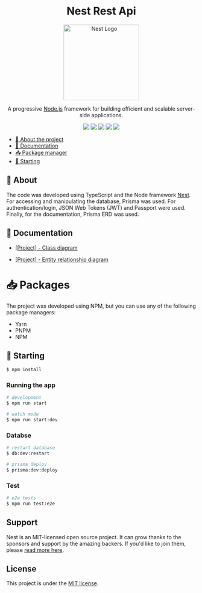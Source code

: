 <h1 align='center'> Nest Rest Api</h1>

<p align="center">
  <a href="http://nestjs.com/" target="blank"><img src="https://nestjs.com/img/logo-small.svg" width="200" alt="Nest Logo" /></a>
</p>

<p align="center">A progressive <a href="http://nodejs.org" target="_blank">Node.js</a> framework for building efficient and scalable server-side applications.</p>

<p align="center">
  <img src="https://img.shields.io/badge/-jest-%23C21325?style=for-the-badge&logo=jest&logoColor=white"/>
  <img src="https://img.shields.io/badge/nestjs-%23E0234E.svg?style=for-the-badge&logo=nestjs&logoColor=white"/>
  <img src="https://img.shields.io/badge/typescript-%23007ACC.svg?style=for-the-badge&logo=typescript&logoColor=white"/>
  <img src="https://img.shields.io/badge/Prisma-3982CE?style=for-the-badge&logo=Prisma&logoColor=white"/>
  <img src="https://img.shields.io/badge/JWT-black?style=for-the-badge&logo=JSON%20web%20tokens"/>
</p>

- [📑 About the project](#-about)
- [📖 Documentation](#-documentation)
- [📥 Package manager](#-packages)
- [🚀 Starting](#-starting)

## 📑 About
The code was developed using TypeScript and the Node framework [Nest](https://github.com/nestjs/nest). For accessing and manipulating the database, Prisma was used. For authentication/login, JSON Web Tokens (JWT) and Passport were used. Finally, for the documentation, Prisma ERD was used.

## 📖 Documentation

- [[Project] - Class diagram](./DOCS/src_diagram.png)

- [[Project] - Entity relationship diagram](./DOCS/ERD.png)

# 📥 Packages
The project was developed using NPM, but you can use any of the following package managers:
- Yarn
- PNPM
- NPM

## 🚀 Starting

```bash
$ npm install
```

### Running the app

```bash
# development
$ npm run start

# watch mode
$ npm run start:dev
```
### Databse
```bash
# restart database
$ db:dev:restart

# prisma deploy
$ prisma:dev:deploy

```


### Test

```bash
# e2e tests
$ npm run test:e2e
```

## Support

Nest is an MIT-licensed open source project. It can grow thanks to the sponsors and support by the amazing backers. If you'd like to join them, please [read more here](https://docs.nestjs.com/support).
## License

This project is under the [MIT license](LICENSE).
